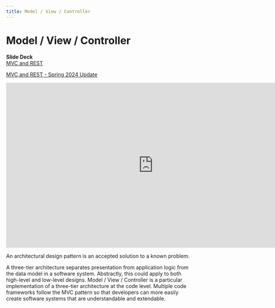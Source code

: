 ```yaml
---
title: Model / View / Controller
---
```


# Model / View / Controller

__Slide Deck__   
[MVC and REST](https://docs.google.com/presentation/d/1OqDykKXiGcjPC-HCtXzUIv3EvY7eFml0qrE07nPueSM/edit?usp=sharing)

[MVC and REST - Spring 2024 Update](https://docs.google.com/presentation/d/1UATEbAs1E98E6U8f6RayEftA8DU2VA7V747yl5nmOt0/edit?usp=sharing)

<iframe width="800" height="450" src="https://www.youtube.com/embed/OtjNnjUuo7Y" frameborder="0" allow="accelerometer; autoplay; encrypted-media; gyroscope; picture-in-picture" allowfullscreen></iframe>

An architectural design pattern is an accepted solution to a known problem.

A three-tier architecture separates presentation from application logic from the data model in a software system. Abstractly, this could apply to both high-level and low-level designs. Model / View / Controller is a particular implementation of a three-tier architecture at the code level. Multiple code frameworks follow the MVC pattern so that developers can more easily create software systems that are understandable and extendable.